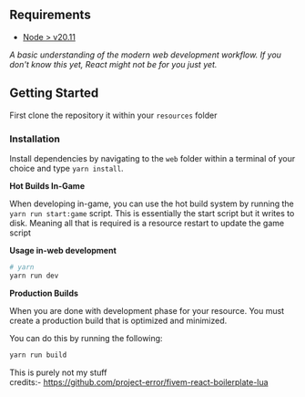 ## Requirements

- [Node > v20.11](https://nodejs.org/en/)

_A basic understanding of the modern web development workflow. If you don't
know this yet, React might not be for you just yet._

## Getting Started

First clone the repository
it within your `resources` folder

### Installation

Install dependencies by navigating to the `web` folder within
a terminal of your choice and type `yarn install`.

**Hot Builds In-Game**

When developing in-game, you can use the hot build system by
running the `yarn run start:game` script. This is essentially the start
script but it writes to disk. Meaning all that is required is a
resource restart to update the game script

**Usage in-web development**

```sh
# yarn
yarn run dev
```

**Production Builds**

When you are done with development phase for your resource. You
must create a production build that is optimized and minimized.

You can do this by running the following:

```sh
yarn run build
```

This is purely not my stuff  
credits:- https://github.com/project-error/fivem-react-boilerplate-lua
